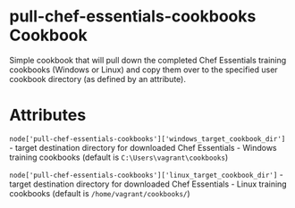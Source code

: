 # pull-chef-essentials-cookbooks Cookbook

Simple cookbook that will pull down the completed Chef Essentials training cookbooks (Windows or Linux) and copy them over to the specified user cookbook directory (as defined by an attribute).

# Attributes

`node['pull-chef-essentials-cookbooks']['windows_target_cookbook_dir']` - target destination directory for downloaded Chef Essentials - Windows training cookbooks (default is `C:\Users\vagrant\cookbooks`)

`node['pull-chef-essentials-cookbooks']['linux_target_cookbook_dir']` - target destination directory for downloaded Chef Essentials - Linux training cookbooks (default is `/home/vagrant/cookbooks/`)
